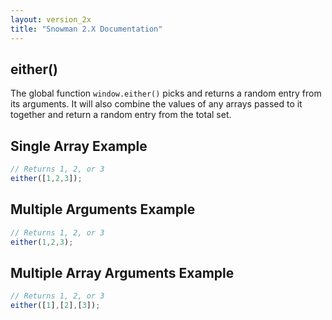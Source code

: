 ```yaml
---
layout: version_2x
title: "Snowman 2.X Documentation"
---
```


## either()

The global function `window.either()` picks and returns a random entry from its arguments. It will also combine the values of any arrays passed to it together and return a random entry from the total set.

## Single Array Example

```javascript
// Returns 1, 2, or 3
either([1,2,3]);
```

## Multiple Arguments Example

```javascript
// Returns 1, 2, or 3
either(1,2,3);
```

## Multiple Array Arguments Example

```javascript
// Returns 1, 2, or 3
either([1],[2],[3]);
```
